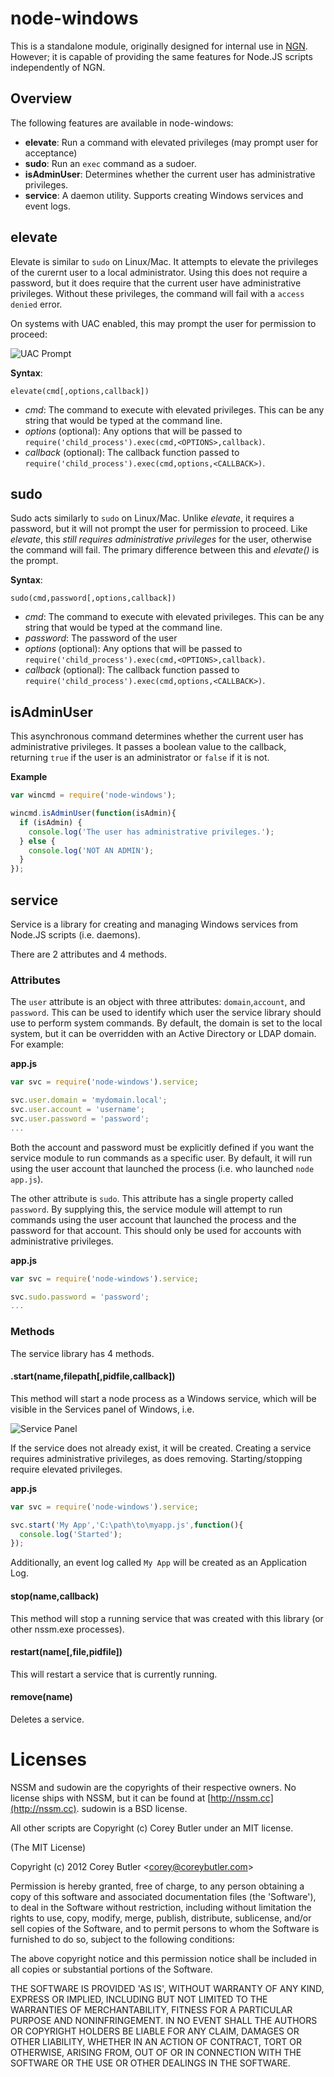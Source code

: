 # node-windows

  This is a standalone module, originally designed for internal use in [NGN](http://github.com/coreybutler/NGN). 
  However; it is capable of providing the same features for Node.JS scripts
  independently of NGN.

## Overview

The following features are available in node-windows:

- **elevate**: Run a command with elevated privileges (may prompt user for acceptance)
- **sudo**: Run an `exec` command as a sudoer.
- **isAdminUser**: Determines whether the current user has administrative privileges.
- **service**: A daemon utility. Supports creating Windows services and event logs.

## elevate

Elevate is similar to `sudo` on Linux/Mac. It attempts to elevate the privileges of the 
curernt user to a local administrator. Using this does not require a password, but it
does require that the current user have administrative privileges. Without these
privileges, the command will fail with a `access denied` error. 

On systems with UAC enabled, this may prompt the user for permission to proceed:

![UAC Prompt](http://upload.wikimedia.org/wikipedia/en/5/51/Windows_7_UAC.png)

**Syntax**:

`elevate(cmd[,options,callback])`

- _cmd_: The command to execute with elevated privileges. This can be any string that would be typed at the command line.
- _options_ (optional): Any options that will be passed to `require('child_process').exec(cmd,<OPTIONS>,callback)`.
- _callback_ (optional): The callback function passed to `require('child_process').exec(cmd,options,<CALLBACK>)`.

## sudo

Sudo acts similarly to `sudo` on Linux/Mac. Unlike _elevate_, it requires a password, but it 
will not prompt the user for permission to proceed. Like _elevate_, this 
_still requires administrative privileges_ for the user, otherwise the command will fail.
The primary difference between this and _elevate()_ is the prompt.

**Syntax**:

`sudo(cmd,password[,options,callback])`

- _cmd_: The command to execute with elevated privileges. This can be any string that would be typed at the command line.
- _password_: The password of the user 
- _options_ (optional): Any options that will be passed to `require('child_process').exec(cmd,<OPTIONS>,callback)`.
- _callback_ (optional): The callback function passed to `require('child_process').exec(cmd,options,<CALLBACK>)`.

## isAdminUser

This asynchronous command determines whether the current user has administrative privileges.
It passes a boolean value to the callback, returning `true` if the user is an administrator
or `false` if it is not.

**Example**

```js
var wincmd = require('node-windows');

wincmd.isAdminUser(function(isAdmin){
  if (isAdmin) {
    console.log('The user has administrative privileges.');
  } else {
    console.log('NOT AN ADMIN');
  }
});
```

## service

Service is a library for creating and managing Windows services from Node.JS scripts (i.e. daemons).

There are 2 attributes and 4 methods.

### Attributes

The `user` attribute is an object with three attributes: `domain`,`account`, and `password`. 
This can be used to identify which user the service library should use to perform system commands.
By default, the domain is set to the local system, but it can be overridden with an Active Directory
or LDAP domain. For example:

**app.js**
```js
var svc = require('node-windows').service;

svc.user.domain = 'mydomain.local';
svc.user.account = 'username';
svc.user.password = 'password';
...
```

Both the account and password must be explicitly defined if you want the service module to
run commands as a specific user. By default, it will run using the user account that launched
the process (i.e. who launched `node app.js`).

The other attribute is `sudo`. This attribute has a single property called `password`. By supplying
this, the service module will attempt to run commands using the user account that launched the
process and the password for that account. This should only be used for accounts with administrative
privileges.

**app.js**
```js
var svc = require('node-windows').service;

svc.sudo.password = 'password';
...
```

### Methods

The service library has 4 methods.
  
#### .start(name,filepath[,pidfile,callback])

This method will start a node process as a Windows service, which will be visible in the 
Services panel of Windows, i.e.

![Service Panel](http://www.techknowl.com/wp-content/uploads/2009/03/Windows-services-.jpg)

If the service does not already exist, it will be created. Creating a service requires administrative
privileges, as does removing. Starting/stopping require elevated privileges.

**app.js**
```js
var svc = require('node-windows').service;

svc.start('My App','C:\path\to\myapp.js',function(){
  console.log('Started');
});
```

Additionally, an event log called `My App` will be created as an Application Log.


#### stop(name,callback)

This method will stop a running service that was created with this library (or other nssm.exe 
processes).

#### restart(name[,file,pidfile])

This will restart a service that is currently running.

#### remove(name)

Deletes a service.

# Licenses

NSSM and sudowin are the copyrights of their respective owners. No license ships with NSSM,
but it can be found at [http://nssm.cc](http://nssm.cc). sudowin is a BSD license. 

All other scripts are Copyright (c) Corey Butler under an MIT license. 

(The MIT License)

Copyright (c) 2012 Corey Butler &lt;corey@coreybutler.com&gt;

Permission is hereby granted, free of charge, to any person obtaining
a copy of this software and associated documentation files (the
'Software'), to deal in the Software without restriction, including
without limitation the rights to use, copy, modify, merge, publish,
distribute, sublicense, and/or sell copies of the Software, and to
permit persons to whom the Software is furnished to do so, subject to
the following conditions:

The above copyright notice and this permission notice shall be
included in all copies or substantial portions of the Software.

THE SOFTWARE IS PROVIDED 'AS IS', WITHOUT WARRANTY OF ANY KIND,
EXPRESS OR IMPLIED, INCLUDING BUT NOT LIMITED TO THE WARRANTIES OF
MERCHANTABILITY, FITNESS FOR A PARTICULAR PURPOSE AND NONINFRINGEMENT.
IN NO EVENT SHALL THE AUTHORS OR COPYRIGHT HOLDERS BE LIABLE FOR ANY
CLAIM, DAMAGES OR OTHER LIABILITY, WHETHER IN AN ACTION OF CONTRACT,
TORT OR OTHERWISE, ARISING FROM, OUT OF OR IN CONNECTION WITH THE
SOFTWARE OR THE USE OR OTHER DEALINGS IN THE SOFTWARE.
